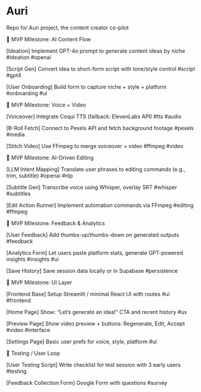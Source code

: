 # Auri
Repo for Auri project, the content creator co-pilot


📁 MVP Milestone: AI Content Flow

[Ideation] Implement GPT-4o prompt to generate content ideas by niche #ideation #openai

[Script Gen] Convert idea to short-form script with tone/style control #script #gpt4

[User Onboarding] Build form to capture niche + style + platform #onboarding #ui  


📁 MVP Milestone: Voice + Video

[Voiceover] Integrate Coqui TTS (fallback: ElevenLabs API) #tts #audio

[B-Roll Fetch] Connect to Pexels API and fetch background footage #pexels #media

[Stitch Video] Use FFmpeg to merge voiceover + video #ffmpeg #video  


📁 MVP Milestone: AI-Driven Editing

[LLM Intent Mapping] Translate user phrases to editing commands (e.g., trim, subtitle) #openai #nlp

[Subtitle Gen] Transcribe voice using Whisper, overlay SRT #whisper #subtitles

[Edit Action Runner] Implement automation commands via FFmpeg #editing #ffmpeg  


📁 MVP Milestone: Feedback & Analytics

[User Feedback] Add thumbs-up/thumbs-down on generated outputs #feedback

[Analytics Form] Let users paste platform stats, generate GPT-powered insights #insights #ui

[Save History] Save session data locally or in Supabase #persistence  


📁 MVP Milestone: UI Layer

[Frontend Base] Setup Streamlit / minimal React UI with routes #ui #frontend

[Home Page] Show: “Let’s generate an idea!” CTA and recent history #ux

[Preview Page] Show video preview + buttons: Regenerate, Edit, Accept #video #interface

[Settings Page] Basic user prefs for voice, style, platform #ui  


📁 Testing / User Loop

[User Testing Script] Write checklist for test session with 3 early users #testing

[Feedback Collection Form] Google Form with questions #survey
